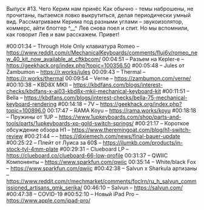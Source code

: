 Выпуск #13. Чего Керим нам принёс
Как обычно - темы наброшены, не прочитаны, пытаемся ловко выкрутиться, делая периодически умный вид. Рассматриваем Керима под разными углами – звукоизолятор, коммерс, айти блоггер ^__^ Лев снова поел и спит. Но мы вспомнили, как говорит Лев и вам расскажем. Привет!

#00:01:34 – Through Hole Only клавиатура Romeo – https://www.reddit.com/r/MechanicalKeyboards/comments/fluj6v/romeo_new_40_kit_now_available_at_cftkbcom/
00:04:51 – Разъем на Kepler-е – https://geekhack.org/index.php?topic=100356.50
#00:05:48 – Jules от Zambumon – https://r.works/jules
00:09:43 – Thermal – https://r.works/thermal
00:09:54 – Verne – https://zambumon.com/verne/
#00:10:38 – KBD8X MKII – https://kbdfans.com/blogs/interest-checks/kbdfans-x-ai03-kbd8x-mkii-mechanical-keyboard-kit
#00:11:51 – Bella – https://kbdfans.com/blogs/interest-checks/bella-75-mechanical-keyboard-rendering
#00:14:18 – 7V – https://geekhack.org/index.php?topic=100896.0
00:17:47 – RAMA Koyu – https://rama.works/koyu
#00:18:18 – Пружины от 1UP – https://www.1upkeyboards.com/shop/parts-and-tools/parts/1upkeyboards-xp-gold-switch-springs/
#00:21:17 – Короткое обсуждение обзора H1 – https://www.theremingoat.com/blog/h1-switch-review
#00:21:44 –  – https://dixiemech.com/news/final-bauer-update
#00:25:22 – Плейт от Луиса за 60$ – https://ilumkb.com/products/in-stock-tyl-4mm-plate
#00:29:31 – Clueboard LP – https://clueboard.co/clueboard-66-low-profile
00:31:37 – QWIIC Компоненты – https://www.sparkfun.com/qwiic
00:35:14 – White/black Fox – https://www.sparkfun.com/qwiic
#00:42:38 – Salvun x Sharkula артизаны – https://www.reddit.com/r/mechmarket/comments/foclrn/ru_h_salvun_commissioned_artisans_gmk_serika/
00:46:10 – Salvun – https://salvun.com/
#00:47:38 – COVID-19
#00:52:10 – Новый iPad Pro – https://www.apple.com/ipad-pro/